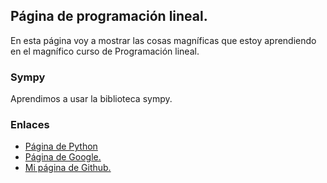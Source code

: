 ## Página de programación lineal.
En esta página voy a mostrar las cosas magníficas que estoy aprendiendo en el 
magnífico curso de Programación lineal.
### Sympy
Aprendimos a usar la biblioteca sympy.
### Enlaces
- [Página de Python](https://www.python.org/)
- [Página de Google.](https://www.google.com/)
- [Mi página de Github.](https://adriyaspik.github.io/programacion_lineal/)